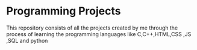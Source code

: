 # Programming Projects
 This repository consists of all the projects created by me through the process of learning the programming languages like C,C++,HTML,CSS ,JS ,SQL and python
